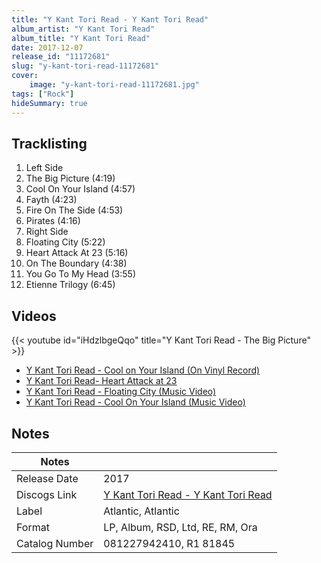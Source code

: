 ```yaml
---
title: "Y Kant Tori Read - Y Kant Tori Read"
album_artist: "Y Kant Tori Read"
album_title: "Y Kant Tori Read"
date: 2017-12-07
release_id: "11172681"
slug: "y-kant-tori-read-11172681"
cover:
    image: "y-kant-tori-read-11172681.jpg"
tags: ["Rock"]
hideSummary: true
---
```


## Tracklisting
1. Left Side
2. The Big Picture (4:19)
3. Cool On Your Island (4:57)
4. Fayth (4:23)
5. Fire On The Side (4:53)
6. Pirates (4:16)
7. Right Side
8. Floating City (5:22)
9. Heart Attack At 23 (5:16)
10. On The Boundary (4:38)
11. You Go To My Head (3:55)
12. Etienne Trilogy (6:45)

## Videos
{{< youtube id="iHdzlbgeQqo" title="Y Kant Tori Read - The Big Picture" >}}
- [Y Kant Tori Read - Cool on Your Island (On Vinyl Record)](https://www.youtube.com/watch?v=hOc0IUWCav8)
- [Y Kant Tori Read- Heart Attack at 23](https://www.youtube.com/watch?v=X-469tgMcmc)
- [Y Kant Tori Read - Floating City (Music Video)](https://www.youtube.com/watch?v=dk4kE7ZMMhU)
- [Y Kant Tori Read - Cool On Your Island (Music Video)](https://www.youtube.com/watch?v=KSFpCrif26Q)

## Notes

| Notes          |             |
| ---------------| ----------- |
| Release Date   | 2017 |
| Discogs Link   | [Y Kant Tori Read - Y Kant Tori Read](https://www.discogs.com/release/11172681) |
| Label          | Atlantic, Atlantic |
| Format         | LP, Album, RSD, Ltd, RE, RM, Ora |
| Catalog Number | 081227942410, R1 81845 |

